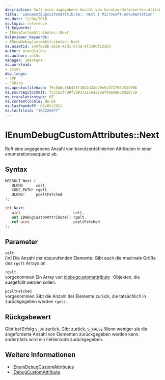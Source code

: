 ```yaml
---
description: Ruft eine angegebene Anzahl von benutzerdefinierten Attributen in einer enumerationssequenz ab.
title: 'Ienumentbugcustomattribute:: Next | Microsoft-Dokumentation'
ms.date: 11/04/2016
ms.topic: reference
f1_keywords:
- IEnumCustomAttributes::Next
helpviewer_keywords:
- IEnumDebugCustomAttributes::Next
ms.assetid: e36f856b-2619-42d1-b73e-4f2390fc22bd
author: acangialosi
ms.author: anthc
manager: jmartens
ms.workload:
- vssdk
dev_langs:
- CPP
- CSharp
ms.openlocfilehash: 79c8b6cf86413f1642d22d79e9c072794353499b
ms.sourcegitcommit: f33ca1fc99f5d9372166431cefd0e0e639d20719
ms.translationtype: MT
ms.contentlocale: de-DE
ms.lasthandoff: 03/05/2021
ms.locfileid: "102226877"
---
```

# <a name="ienumdebugcustomattributesnext"></a>IEnumDebugCustomAttributes::Next
Ruft eine angegebene Anzahl von benutzerdefinierten Attributen in einer enumerationssequenz ab.

## <a name="syntax"></a>Syntax

```cpp
HRESULT Next ( 
   ULONG      celt,
   CODE_PATH* rgelt,
   ULONG*     pceltFetched
);
```

```csharp
int Next(
   uint                        celt,
   out IDebugCustomAttribute[] rgelt,
   ref uint                    pceltFetched
);
```

## <a name="parameters"></a>Parameter
`celt`\
[in] Die Anzahl der abzurufenden Elemente. Gibt auch die maximale Größe des `rgelt` Arrays an.

`rgelt`\
vorgenommen Ein Array von [idebugcustomattribute](../../../extensibility/debugger/reference/idebugcustomattribute.md) -Objekten, die ausgefüllt werden sollen.

`pceltFetched`\
vorgenommen Gibt die Anzahl der Elemente zurück, die tatsächlich in zurückgegeben werden `rgelt` .

## <a name="return-value"></a>Rückgabewert
 Gibt bei Erfolg `S_OK` zurück. Gibt zurück, `S_FALSE` Wenn weniger als die angeforderte Anzahl von Elementen zurückgegeben werden kann. andernfalls wird ein Fehlercode zurückgegeben.

## <a name="see-also"></a>Weitere Informationen
- [IEnumDebugCustomAttributes](../../../extensibility/debugger/reference/ienumdebugcustomattributes.md)
- [IDebugCustomAttribute](../../../extensibility/debugger/reference/idebugcustomattribute.md)
